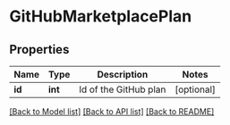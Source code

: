 # GitHubMarketplacePlan

## Properties
Name | Type | Description | Notes
------------ | ------------- | ------------- | -------------
**id** | **int** | Id of the GitHub plan | [optional] 

[[Back to Model list]](../README.md#documentation-for-models) [[Back to API list]](../README.md#documentation-for-api-endpoints) [[Back to README]](../README.md)


